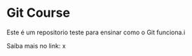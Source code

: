 # Git Course

Este é um repositorio teste para ensinar como o Git funciona.i

Saiba mais no link: x
